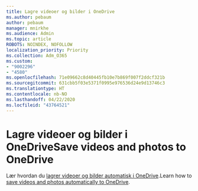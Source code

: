 ```yaml
---
title: Lagre videoer og bilder i OneDrive
ms.author: pebaum
author: pebaum
manager: mnirkhe
ms.audience: Admin
ms.topic: article
ROBOTS: NOINDEX, NOFOLLOW
localization_priority: Priority
ms.collection: Adm_O365
ms.custom:
- "9002296"
- "4580"
ms.openlocfilehash: 71e09662c8d40445fb10e7b869f007f2ddcf321b
ms.sourcegitcommit: 631cbb5f03e5371f0995e976536d24e9d13746c3
ms.translationtype: HT
ms.contentlocale: nb-NO
ms.lasthandoff: 04/22/2020
ms.locfileid: "43764521"
---
```

# <a name="save-videos-and-photos-to-onedrive"></a><span data-ttu-id="7cd9b-102">Lagre videoer og bilder i OneDrive</span><span class="sxs-lookup"><span data-stu-id="7cd9b-102">Save videos and photos to OneDrive</span></span>

<span data-ttu-id="7cd9b-103">Lær hvordan du [lagrer videoer og bilder automatisk i OneDrive](https://support.office.com/article/Save-photos-and-videos-to-OneDrive-automatically-42a0202d-c944-4ebc-bb17-32d0082226f8).</span><span class="sxs-lookup"><span data-stu-id="7cd9b-103">Learn how to [save videos and photos automatically to OneDrive](https://support.office.com/article/Save-photos-and-videos-to-OneDrive-automatically-42a0202d-c944-4ebc-bb17-32d0082226f8).</span></span>

